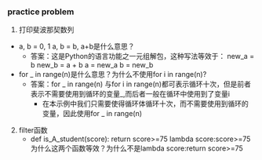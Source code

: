 
### practice problem

1. 打印斐波那契数列
  - a, b = 0, 1   a, b = b, a+b是什么意思？
    - 答案：这是Python的语言功能之一元组解包，这种写法等效于：
        new_a = b
        new_b = a + b
        a = new_a
        b = new_b
  - for _ in range(n)是什么意思？为什么不使用for i in range(n)?
    - 答案：for _ in range(n) 与for i in range(n)都可表示循环十次，但是前者表示不需要使用到循环的变量_,而后者一般在循环中使用到了变量i
      - 在本示例中我们只需要使得循环体循环十次，而不需要使用到循环的变量，因此使用for _ in range(n)

2. filter函数
   - def is_A_student(score):
       return score>=75
     lambda score:score>=75
     为什么这两个函数等效？为什么不是lambda score:return score>=75
